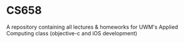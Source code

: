 CS658
=====

A repository containing all lectures & homeworks for UWM's Applied Computing class (objective-c and iOS development)
